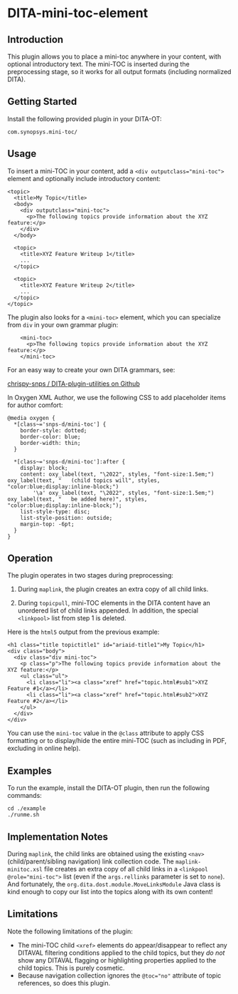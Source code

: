 # DITA-mini-toc-element

## Introduction

This plugin allows you to place a mini-toc anywhere in your content, with optional introductory text. The mini-TOC is inserted during the preprocessing stage, so it works for all output formats (including normalized DITA).

## Getting Started

Install the following provided plugin in your DITA-OT:

```
com.synopsys.mini-toc/
```

## Usage

To insert a mini-TOC in your content, add a `<div outputclass="mini-toc">` element and optionally include introductory content:

```
<topic>
  <title>My Topic</title>
  <body>
    <div outputclass="mini-toc">
      <p>The following topics provide information about the XYZ feature:</p>
    </div>
  </body>

  <topic>
    <title>XYZ Feature Writeup 1</title>
    ...
  </topic>

  <topic>
    <title>XYZ Feature Writeup 2</title>
    ...
  </topic>
</topic>
```

The plugin also looks for a `<mini-toc>` element, which you can specialize from `div` in your own grammar plugin:

```
    <mini-toc>
      <p>The following topics provide information about the XYZ feature:</p>
    </mini-toc>
```

For an easy way to create your own DITA grammars, see:

[chrispy-snps / DITA-plugin-utilities on Github](https://github.com/chrispy-snps/DITA-plugin-utilities)

In Oxygen XML Author, we use the following CSS to add placeholder items for author comfort:

```
@media oxygen {
  *[class~='snps-d/mini-toc'] {
    border-style: dotted;
    border-color: blue;
    border-width: thin;
  }

  *[class~='snps-d/mini-toc']:after {
    display: block;
    content: oxy_label(text, "\2022", styles, "font-size:1.5em;") oxy_label(text, "   (child topics will", styles, "color:blue;display:inline-block;")
        '\a' oxy_label(text, "\2022", styles, "font-size:1.5em;") oxy_label(text, "   be added here)", styles, "color:blue;display:inline-block;");
    list-style-type: disc;
    list-style-position: outside;
    margin-top: -6pt;
  }
}
```

## Operation

The plugin operates in two stages during preprocessing:

1. During `maplink`, the plugin creates an extra copy of all child links.

2. During `topicpull`, mini-TOC elements in the DITA content have an unordered list of child links appended. In addition, the special `<linkpool>` list from step 1 is deleted.

Here is the `html5` output from the previous example:

```
<h1 class="title topictitle1" id="ariaid-title1">My Topic</h1>
<div class="body">
  <div class="div mini-toc">
    <p class="p">The following topics provide information about the XYZ feature:</p>
    <ul class="ul">
      <li class="li"><a class="xref" href="topic.html#sub1">XYZ Feature #1</a></li>
      <li class="li"><a class="xref" href="topic.html#sub2">XYZ Feature #2</a></li>
    </ul>
  </div>
</div>
```

You can use the `mini-toc` value in the `@class` attribute to apply CSS formatting or to display/hide the entire mini-TOC (such as including in PDF, excluding in online help).

## Examples

To run the example, install the DITA-OT plugin, then run the following commands:

    cd ./example
    ./runme.sh

## Implementation Notes

During `maplink`, the child links are obtained using the existing `<nav>` (child/parent/sibling navigation) link collection code. The `maplink-minitoc.xsl` file creates an extra copy of all child links in a `<linkpool @role="mini-toc">` list (even if the `args.rellinks` parameter is set to `none`). And fortunately, the `org.dita.dost.module.MoveLinksModule` Java class is kind enough to copy our list into the topics along with its own content!

## Limitations

Note the following limitations of the plugin:

* The mini-TOC child `<xref>` elements do appear/disappear to reflect any DITAVAL filtering conditions applied to the child topics, but they *do not* show any DITAVAL flagging or highlighting properties applied to the child topics. This is purely cosmetic.
* Because navigation collection ignores the `@toc="no"` attribute of topic references, so does this plugin.

